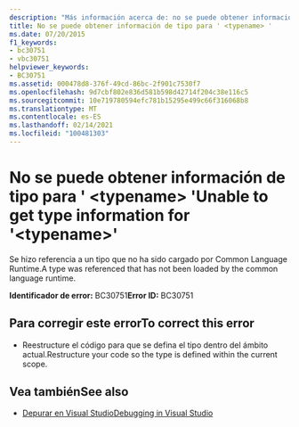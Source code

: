 ```yaml
---
description: "Más información acerca de: no se puede obtener información de tipo para ' <typename> '"
title: No se puede obtener información de tipo para ' <typename> '
ms.date: 07/20/2015
f1_keywords:
- bc30751
- vbc30751
helpviewer_keywords:
- BC30751
ms.assetid: 000478d8-376f-49cd-86bc-2f901c7530f7
ms.openlocfilehash: 9d7cbf802e836d581b598d42714f204c38e116c5
ms.sourcegitcommit: 10e719780594efc781b15295e499c66f316068b8
ms.translationtype: MT
ms.contentlocale: es-ES
ms.lasthandoff: 02/14/2021
ms.locfileid: "100481303"
---
```

# <a name="unable-to-get-type-information-for-typename"></a><span data-ttu-id="3493c-103">No se puede obtener información de tipo para ' \<typename> '</span><span class="sxs-lookup"><span data-stu-id="3493c-103">Unable to get type information for '\<typename>'</span></span>

<span data-ttu-id="3493c-104">Se hizo referencia a un tipo que no ha sido cargado por Common Language Runtime.</span><span class="sxs-lookup"><span data-stu-id="3493c-104">A type was referenced that has not been loaded by the common language runtime.</span></span>  
  
 <span data-ttu-id="3493c-105">**Identificador de error:** BC30751</span><span class="sxs-lookup"><span data-stu-id="3493c-105">**Error ID:** BC30751</span></span>  
  
## <a name="to-correct-this-error"></a><span data-ttu-id="3493c-106">Para corregir este error</span><span class="sxs-lookup"><span data-stu-id="3493c-106">To correct this error</span></span>  
  
- <span data-ttu-id="3493c-107">Reestructure el código para que se defina el tipo dentro del ámbito actual.</span><span class="sxs-lookup"><span data-stu-id="3493c-107">Restructure your code so the type is defined within the current scope.</span></span>  
  
## <a name="see-also"></a><span data-ttu-id="3493c-108">Vea también</span><span class="sxs-lookup"><span data-stu-id="3493c-108">See also</span></span>

- [<span data-ttu-id="3493c-109">Depurar en Visual Studio</span><span class="sxs-lookup"><span data-stu-id="3493c-109">Debugging in Visual Studio</span></span>](/visualstudio/debugger/debugger-feature-tour)
